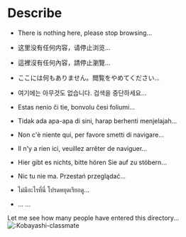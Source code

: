 # Describe

- There is nothing here, please stop browsing...
  
- 这里没有任何内容，请停止浏览...
  
- 這裡沒有任何內容，請停止瀏覽...
  
- ここには何もありません。閲覧をやめてください...
  
- 여기에는 아무것도 없습니다. 검색을 중단하세요...
  
- Estas nenio ĉi tie, bonvolu ĉesi foliumi...
  
- Tidak ada apa-apa di sini, harap berhenti menjelajah...
  
- Non c'è niente qui, per favore smetti di navigare...
  
- Il n'y a rien ici, veuillez arrêter de naviguer...
  
- Hier gibt es nichts, bitte hören Sie auf zu stöbern...
  
- Nic tu nie ma. Przestań przeglądać...
  
- ไม่มีอะไรที่นี่ โปรดหยุดเรียกดู...
  
- ... ...


























Let me see how many people have entered this directory...
![:Kobayashi-classmate](https://api.capiry.com/counte/get/@Kobayashi-classmate-nothing?theme=asoul) 